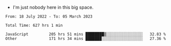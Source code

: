 - I'm just nobody here in this big space.


<!--START_SECTION:waka-->

```text
From: 18 July 2022 - To: 05 March 2023

Total Time: 627 hrs 1 min

JavaScript         205 hrs 51 mins ████████▒░░░░░░░░░░░░░░░░   32.83 %
Other              171 hrs 34 mins ███████░░░░░░░░░░░░░░░░░░   27.36 %
```

<!--END_SECTION:waka-->
